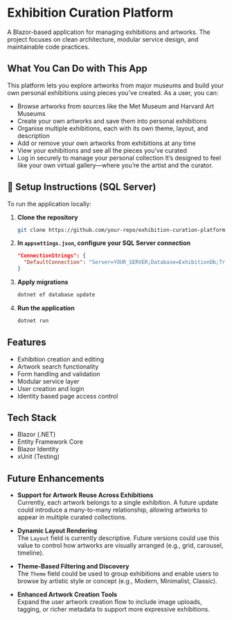 # Exhibition Curation Platform

A Blazor-based application for managing exhibitions and artworks. The project focuses on clean architecture, modular service design, and maintainable code practices.

## What You Can Do with This App
This platform lets you explore artworks from major museums and build your own personal exhibitions using pieces you've created. As a user, you can:
- Browse artworks from sources like the Met Museum and Harvard Art Museums
- Create your own artworks and save them into personal exhibitions
- Organise multiple exhibitions, each with its own theme, layout, and description
- Add or remove your own artworks from exhibitions at any time
- View your exhibitions and see all the pieces you've curated
- Log in securely to manage your personal collection
It’s designed to feel like your own virtual gallery—where you’re the artist and the curator.


## 🚀 Setup Instructions (SQL Server)

To run the application locally:

1. **Clone the repository**
    ```bash
    git clone https://github.com/your-repo/exhibition-curation-platform.git
    ```

2. **In `appsettings.json`, configure your SQL Server connection**
    ```json
    "ConnectionStrings": {
      "DefaultConnection": "Server=YOUR_SERVER;Database=ExhibitionDb;Trusted_Connection=True;"
    }
    ```

3. **Apply migrations**
    ```bash
    dotnet ef database update
    ```

4. **Run the application**
    ```bash
    dotnet run
    ```


## Features

- Exhibition creation and editing
- Artwork search functionality
- Form handling and validation
- Modular service layer
- User creation and login
- Identity based page access control

## Tech Stack

- Blazor (.NET)
- Entity Framework Core
- Blazor Identity
- xUnit (Testing)

## Future Enhancements

- **Support for Artwork Reuse Across Exhibitions**  
  Currently, each artwork belongs to a single exhibition. A future update could introduce a many-to-many relationship, allowing artworks to appear in multiple curated collections.

- **Dynamic Layout Rendering**  
  The `Layout` field is currently descriptive. Future versions could use this value to control how artworks are visually arranged (e.g., grid, carousel, timeline).

- **Theme-Based Filtering and Discovery**  
  The `Theme` field could be used to group exhibitions and enable users to browse by artistic style or concept (e.g., Modern, Minimalist, Classic).

- **Enhanced Artwork Creation Tools**  
  Expand the user artwork creation flow to include image uploads, tagging, or richer metadata to support more expressive exhibitions.
